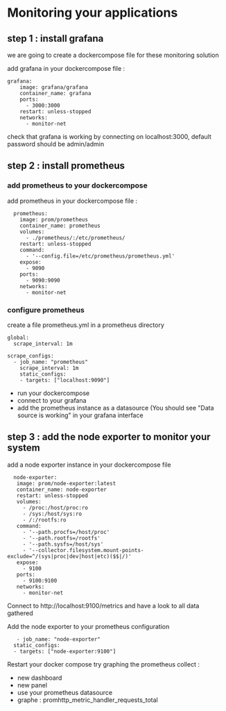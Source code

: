 # Monitoring your applications


## step 1 : install grafana 

we are going to create a dockercompose file for these monitoring solution

add grafana in your dockercompose file :

```  
grafana:
    image: grafana/grafana
    container_name: grafana
    ports:
      - 3000:3000
    restart: unless-stopped
    networks:
      - monitor-net
```  

check that grafana is working by connecting on localhost:3000, default password should be admin/admin


## step 2 : install prometheus


### add prometheus to your dockercompose

add prometheus in your dockercompose file :

```
  prometheus:
    image: prom/prometheus
    container_name: prometheus
    volumes:
      - ./prometheus/:/etc/prometheus/
    restart: unless-stopped
    command:
      - '--config.file=/etc/prometheus/prometheus.yml'
    expose:
      - 9090
    ports:
      - 9090:9090
    networks:
      - monitor-net
 ```
 
 
### configure prometheus


create a file prometheus.yml in a prometheus directory

```
global:
  scrape_interval: 1m

scrape_configs:
  - job_name: "prometheus"
    scrape_interval: 1m
    static_configs:
    - targets: ["localhost:9090"]

```
 
 - run your dockercompose
 - connect to your grafana
 - add the prometheus instance as a datasource (You should see "Data source is working" in your grafana interface

 
 ## step 3 : add the node exporter to monitor your system
 
 
 add a node exporter instance in your dockercompose file 
 
 ```
   node-exporter:
    image: prom/node-exporter:latest
    container_name: node-exporter
    restart: unless-stopped
    volumes:
      - /proc:/host/proc:ro
      - /sys:/host/sys:ro
      - /:/rootfs:ro
    command:
      - '--path.procfs=/host/proc'
      - '--path.rootfs=/rootfs'
      - '--path.sysfs=/host/sys'
      - '--collector.filesystem.mount-points-exclude=^/(sys|proc|dev|host|etc)($$|/)'
    expose:
      - 9100
    ports:
      - 9100:9100
    networks:
      - monitor-net
   ```
   
   Connect to http://localhost:9100/metrics and have a look to all data gathered
   
   Add the node exporter to your prometheus configuration
   
  ```
     - job_name: "node-exporter"
    static_configs:
    - targets: ["node-exporter:9100"]
  ```
  
  Restart your docker compose
  try graphing the prometheus collect : 
  - new dashboard
  - new panel
  - use your prometheus datasource
  - graphe :  promhttp_metric_handler_requests_total
  
  
 
 
